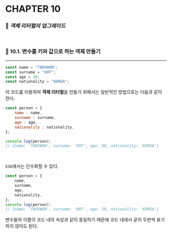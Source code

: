 #  CHAPTER 10

###  :pencil: ***객체 리터럴의 업그레이드***

<br>

### :page_facing_up: 10.1. 변수를 키와 값으로 하는 객체 만들기

---

```javascript
const name = "TAEKWON";
const surname = "OHT";
const age = 30;
const nationality = "KOREA";
```

이 코드를 이용하여 **객체 리터럴**을 만들기 위해서는 일반적인 방법으로는 다음과 같이 한다.

```javascript
const person = {
    name : name,
    surname : surname,
    age : age,
    nationality : nationality,
};

console.log(person);	
// {name: 'TAEKWON', surname: 'OHT', age: 30, nationality: 'KOREA'}
```

<br>

`ES6`에서는 단수화할 수 있다.

```javascript
const person = {
    name,
    surname,
    age,
    nationality,
};
console.log(person);
// {name: 'TAEKWON', surname: 'OHT', age: 30, nationality: 'KOREA'}
```

변수들의 이름이 코드 내의 속성과 같이 동일하기 때문에 코드 내에서 굳이 두번씩 표기 하지 않아도 된다.

<br>

<br>
